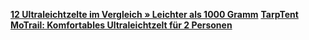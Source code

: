 [**12 Ultraleichtzelte im Vergleich » Leichter als 1000 Gramm**](https://www.bergreif.de/2018/09/19/ultraleichtzelte-test-vergleich/)
[**TarpTent MoTrail: Komfortables Ultraleichtzelt für 2 Personen**](https://www.bergreif.de/2016/10/04/tarptent-motrail-einwandzelt/)